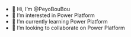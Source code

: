 - 👋 Hi, I’m @PeyoBouBou
- 👀 I’m interested in Power Platform
- 🌱 I’m currently learning Power Platform
- 💞️ I’m looking to collaborate on Power Platform

<!---
PeyoBouBou/PeyoBouBou is a ✨ special ✨ repository because its `README.md` (this file) appears on your GitHub profile.
You can click the Preview link to take a look at your changes.
--->
